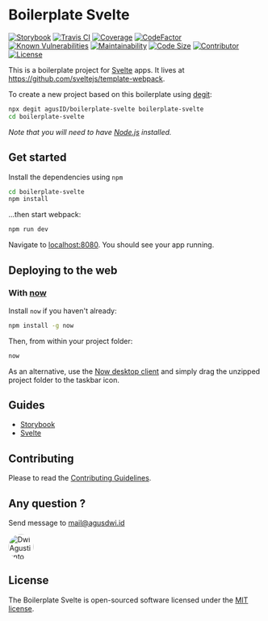 # Boilerplate Svelte

[![Storybook](https://cdn.jsdelivr.net/gh/storybookjs/brand@master/badge/badge-storybook.svg)](https://cdn.jsdelivr.net/gh/storybookjs/brand@master/badge/badge-storybook.svg)
[![Travis CI](https://travis-ci.org/agusID/boilerplate-svelte.svg?branch=master)](https://travis-ci.org/agusID/boilerplate-svelte.svg?branch=master)
[![Coverage](https://img.shields.io/codeclimate/coverage/agusID/boilerplate-svelte)](https://img.shields.io/codeclimate/coverage/agusID/boilerplate-svelte?style=flat-square)
[![CodeFactor](https://www.codefactor.io/repository/github/agusid/boilerplate-svelte/badge)](https://www.codefactor.io/repository/github/agusid/boilerplate-svelte)
[![Known Vulnerabilities](https://snyk.io/test/github/agusID/boilerplate-svelte/badge.svg)](https://snyk.io/test/github/agusID/boilerplate-svelte/badge.svg)
[![Maintainability](https://api.codeclimate.com/v1/badges/4c4d867246987a1dc614/maintainability)](https://codeclimate.com/github/agusID/boilerplate-svelte/maintainability)
[![Code Size](https://img.shields.io/github/languages/code-size/agusID/boilerplate-svelte)](https://img.shields.io/github/languages/code-size/agusID/boilerplate-svelte)
[![Contributor](https://img.shields.io/github/contributors/agusID/boilerplate-svelte?color=%232980b9)](https://img.shields.io/github/contributors/agusID/boilerplate-svelte?color=%232980b9)
[![License](https://img.shields.io/github/license/agusID/boilerplate-svelte)](https://github.com/agusID/boilerplate-svelte/blob/master/LICENSE)

This is a boilerplate project for [Svelte](https://svelte.dev) apps. It lives at https://github.com/sveltejs/template-webpack.

To create a new project based on this boilerplate using [degit](https://github.com/Rich-Harris/degit):

```bash
npx degit agusID/boilerplate-svelte boilerplate-svelte
cd boilerplate-svelte
```

_Note that you will need to have [Node.js](https://nodejs.org) installed._

## Get started

Install the dependencies using `npm`

```bash
cd boilerplate-svelte
npm install
```

...then start webpack:

```bash
npm run dev
```

Navigate to [localhost:8080](http://localhost:8080). You should see your app running.

## Deploying to the web

### With [now](https://zeit.co/now)

Install `now` if you haven't already:

```bash
npm install -g now
```

Then, from within your project folder:

```bash
now
```

As an alternative, use the [Now desktop client](https://zeit.co/download) and simply drag the unzipped project folder to the taskbar icon.

## Guides

- [Storybook](https://github.com/agusID/boilerplate-svelte/blob/master/docs/storybook.md)
- [Svelte](https://svelte.dev/tutorial/basics)

## Contributing

Please to read the [Contributing Guidelines](https://github.com/agusID/boilerplate-svelte/blob/master/docs/contributing.md).

## Any question ?

Send message to
mail@agusdwi.id

<p>
  <a href="https://github.com/agusID"><img 
  width="50" style="border-radius: 50%" src="https://avatars3.githubusercontent.com/u/13955708?s=460&v=4" alt="Dwi Agustianto">
  </a>
</p>

## License

The Boilerplate Svelte is open-sourced software licensed under the [MIT license](https://github.com/agusID/boilerplate-svelte/blob/master/LICENSE).
